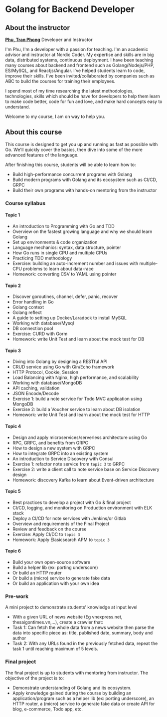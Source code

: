 # Golang for Backend Developer

## About the instructor

**[Phu, Tran Phong](https://www.linkedin.com/in/tpphu/)**
Developer and Instructor

I'm Phu, I'm a developer with a passion for teaching. I'm an academic advisor and instructor at Nordic Coder. My expertise and skills are in big data, distributed systems, continuous deployment. I have been teaching many courses about backend and frontend such as Golang/Nodejs/PHP, ES/MySQL, and Reactjs/Angular. I've helped students learn to code, improve their skills. I've been invited/collaborated by companies such as ABC to build the courses for training their employees.

I spend most of my time researching the latest methodologies, technologies, skills which should be have for developers to help them learn to make code better, code for fun and love, and make hard concepts easy to understand.

Welcome to my course, I am on way to help you.

## About this course

This course is designed to get you up and running as fast as possible with Go.  We'll quickly cover the basics, then dive into some of the more advanced features of the language. 

After finishing this course, students will be able to learn how to:

- Build high-performance concurrent programs with Golang
- Build modern programs with Golang and its ecosystem such as CI/CD, GRPC
- Build their own programs with hands-on mentoring from the instructor


### Course syllabus

#### Topic 1

- An introduction to Programming with Go and TDD
- Overview on the fastest growing language and why we should learn Golang
- Set up environments & code organization
- Language mechanics: syntax, data structure, pointer
- How Go runs in single CPU and multiple CPUs
- Practicing TDD methodology
- Exercise: building an auto-increment number and issues with multiple-CPU problems to learn about data-race
- Homework: converting CSV to YAML using pointer

#### Topic 2

- Discover goroutines, channel, defer, panic, recover
- Error handling in Go
- Golang context
- Golang reflect
- A guide to setting up Docker/Laradock to install MySQL
- Working with database/Mysql
- DB connection pool
- Exercise: CURD with Gorm
- Homework: write Unit Test and learn about the mock test for DB

#### Topic 3

- Diving into Golang by designing a RESTful API 
- CRUD service using Go with Gin/Echo framework
- HTTP Protocol, Cookie, Session
- Load Balancing with Nginx, high performance, and scalability
- Working with database/MongoDB
- API caching, validation
- JSON Encode/Decode
- Exercise 1: build a note service for Todo MVC application using MongoDB
- Exercise 2: build a Voucher service to learn about DB isolation
- Homework: write Unit Test and learn about the mock test for HTTP

#### Topic 4

- Design and apply microservices/serverless architecture using Go
- RPC, GRPC, and benefits from GRPC
- How to design a new system with GRPC 
- How to integrate GRPC into an existing system
- An introduction to Service Discovery with Consul
- Exercise 1: refactor note service from `topic 3` to GRPC
- Exercise 2: write a client call to note service base on Service Discovery design
- Homework: discovery Kafka to learn about Event-driven architecture

#### Topic 5

- Best practices to develop a project with Go & final project
- CI/CD, logging, and monitoring on Production environment with ELK stack
- Deploy a CI/CD for note services with Jenkins/or Gitlab
- Overview and requirements of the Final Project 
- Review and feedback on the course
- Exercise: Apply CI/DC to `topic 3`
- Homework: Apply Elasicsearch APM to `topic 3`

#### Topic 6

- Build your own open-source software
- Build a helper lib (ex: porting underscore)
- Or build an HTTP router
- Or build a (micro) service to generate fake data
- Or build an application with your own idea

### Pre-work

A mini project to demonstrate students’ knowledge at input level

- With a given URL of news website (Eg vnexpress.net, thesaigontimes.vn,...), create a crawler that:
- Task 1: Can fetch the whole data from a news website then parse the data into specific piece as: title, published date, summary, body and author
- Task 2: With any URLs found in the previously fetched data, repeat the task 1 until reaching maximum of 5 levels.	

### Final project

The final project is up to students with mentoring from instructor. The objective of the project is to: 

- Demonstrate understanding of Golang and its ecosystem.
- Apply knowledge gained during the course by building an application/program such as a helper lib (ex: porting underscore), an HTTP router, a (micro) service to generate fake data or create API for blog, e-commerce, Todo app, etc.  

